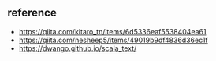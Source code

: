## reference
- https://qiita.com/kitaro_tn/items/6d5336eaf5538404ea61
- https://qiita.com/nesheep5/items/49019b9df4836d36ec1f
- https://dwango.github.io/scala_text/